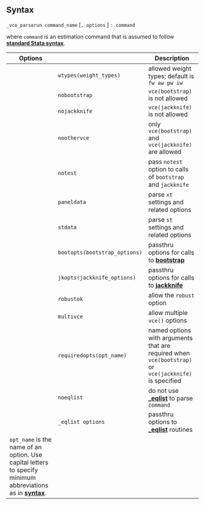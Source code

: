## Syntax

`_vce_parserun command_name` \[`, options` \] `: command`

where `command` is an estimation command that is assumed to follow
[<strong>standard Stata syntax</strong>](http://www.stata.com/help.cgi?language).

| Options                                                                                                                                                                                     |                               | Description                                                                                                                    |
|---------------------------------------------------------------------------------------------------------------------------------------------------------------------------------------------|-------------------------------|--------------------------------------------------------------------------------------------------------------------------------|
|                                                                                                                                                                                             | `wtypes(weight_types)`        | allowed weight types; default is `fw aw pw iw`                                                                           |
|                                                                                                                                                                                             | `nobootstrap`                 | `vce(bootstrap)` is not allowed                                                                                                |
|                                                                                                                                                                                             | `nojackknife`                 | `vce(jackknife)` is not allowed                                                                                                |
|                                                                                                                                                                                             | `noothervce`                  | only `vce(bootstrap)` and `vce(jackknife)` are allowed                                                                         |
|                                                                                                                                                                                             | `notest`                      | pass `notest` option to calls of `bootstrap` and `jackknife`                                                                   |
|                                                                                                                                                                                             | `paneldata`                   | parse `xt` settings and related options                                                                                        |
|                                                                                                                                                                                             | `stdata`                      | parse `st` settings and related options                                                                                        |
|                                                                                                                                                                                             | `bootopts(bootstrap_options)` | passthru options for calls to [<strong>bootstrap</strong>](http://www.stata.com/help.cgi?bootstrap) |
|                                                                                                                                                                                             | `jkopts(jackknife_options)`   | passthru options for calls to [<strong>jackknife</strong>](http://www.stata.com/help.cgi?jackknife) |
|                                                                                                                                                                                             | `robustok`                    | allow the `robust` option                                                                                                      |
|                                                                                                                                                                                             | `multivce`                    | allow multiple `vce()` options                                                                                                 |
|                                                                                                                                                                                             | `requiredopts(opt_name)`      | named options with arguments that are required when `vce(bootstrap)` or `vce(jackknife)` is specified                          |
|                                                                                                                                                                                             | `noeqlist`                    | do not use [<strong>_eqlist</strong>](http://www.stata.com/help.cgi?_eqlist) to parse `command`     |
|                                                                                                                                                                                             | `_eqlist options`             | passthru options to [<strong>_eqlist</strong>](http://www.stata.com/help.cgi?_eqlist) routines      |
| `opt_name` is the name of an option. Use capital letters to specify minimum abbreviations as in [<strong>syntax</strong>](http://www.stata.com/help.cgi?syntax). |                               |                                                                                                                                |
